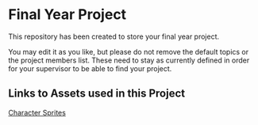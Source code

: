 # Final Year Project

This repository has been created to store your final year project.

You may edit it as you like, but please do not remove the default topics or the project members list. These need to stay as currently defined in order for your supervisor to be able to find your project.

## Links to Assets used in this Project
[Character Sprites](https://craftpix.net/freebies/free-tiny-pixel-hero-sprites-with-melee-attacks/)